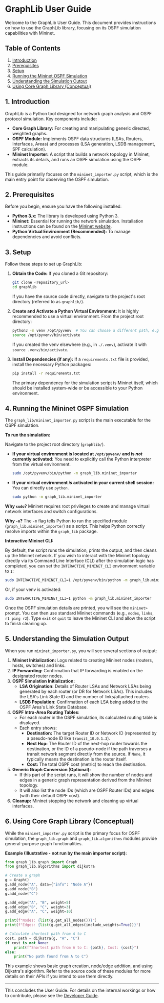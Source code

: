 # GraphLib User Guide

Welcome to the GraphLib User Guide. This document provides instructions on how to use the GraphLib library, focusing on its OSPF simulation capabilities with Mininet.

## Table of Contents

1.  [Introduction](#introduction)
2.  [Prerequisites](#prerequisites)
3.  [Setup](#setup)
4.  [Running the Mininet OSPF Simulation](#running-the-mininet-ospf-simulation)
5.  [Understanding the Simulation Output](#understanding-the-simulation-output)
6.  [Using Core Graph Library (Conceptual)](#using-core-graph-library-conceptual)

## 1. Introduction

GraphLib is a Python tool designed for network graph analysis and OSPF protocol simulation. Key components include:

*   **Core Graph Library:** For creating and manipulating generic directed, weighted graphs.
*   **OSPF Module:** Implements OSPF data structures (LSAs, Routers, Interfaces, Areas) and processes (LSA generation, LSDB management, SPF calculation).
*   **Mininet Importer:** A script that builds a network topology in Mininet, extracts its details, and runs an OSPF simulation using the OSPF module.

This guide primarily focuses on the `mininet_importer.py` script, which is the main entry point for observing the OSPF simulation.

## 2. Prerequisites

Before you begin, ensure you have the following installed:

*   **Python 3.x:** The library is developed using Python 3.
*   **Mininet:** Essential for running the network simulation. Installation instructions can be found on the [Mininet website](http://mininet.org/download/).
*   **Python Virtual Environment (Recommended):** To manage dependencies and avoid conflicts.

## 3. Setup

Follow these steps to set up GraphLib:

1.  **Obtain the Code:**
    If you cloned a Git repository:
    ```bash
    git clone <repository_url>
    cd graphlib 
    ```
    If you have the source code directly, navigate to the project's root directory (referred to as `graphlib/`).

2.  **Create and Activate a Python Virtual Environment:**
    It is highly recommended to use a virtual environment. From the project root directory:
    ```bash
    python3 -m venv /opt/pyvenv  # You can choose a different path, e.g., .venv
    source /opt/pyvenv/bin/activate
    ```
    If you created the venv elsewhere (e.g., in `./.venv`), activate it with `source .venv/bin/activate`.

3.  **Install Dependencies (if any):**
    If a `requirements.txt` file is provided, install the necessary Python packages:
    ```bash
    pip install -r requirements.txt
    ```
    The primary dependency for the simulation script is Mininet itself, which should be installed system-wide or be accessible to your Python environment.

## 4. Running the Mininet OSPF Simulation

The `graph_lib/mininet_importer.py` script is the main executable for the OSPF simulation.

**To run the simulation:**

Navigate to the project root directory (`graphlib/`).

*   **If your virtual environment is located at `/opt/pyvenv/` and is *not* currently activated:**
    You need to explicitly call the Python interpreter from the virtual environment.
    ```bash
    sudo /opt/pyvenv/bin/python -m graph_lib.mininet_importer
    ```
*   **If your virtual environment *is* activated in your current shell session:**
    You can directly use `python`.
    ```bash
    sudo python -m graph_lib.mininet_importer
    ```

**Why `sudo`?** Mininet requires root privileges to create and manage virtual network interfaces and switch configurations.

**Why `-m`?** The `-m` flag tells Python to run the specified module (`graph_lib.mininet_importer`) as a script. This helps Python correctly resolve imports within the `graph_lib` package.

**Interactive Mininet CLI:**

By default, the script runs the simulation, prints the output, and then cleans up the Mininet network. If you wish to interact with the Mininet topology directly via its Command Line Interface (CLI) after the simulation logic has completed, you can set the `INTERACTIVE_MININET_CLI` environment variable to `1`:

```bash
sudo INTERACTIVE_MININET_CLI=1 /opt/pyvenv/bin/python -m graph_lib.mininet_importer
```
Or, if your venv is activated:
```bash
sudo INTERACTIVE_MININET_CLI=1 python -m graph_lib.mininet_importer
```
Once the OSPF simulation details are printed, you will see the `mininet>` prompt. You can then use standard Mininet commands (e.g., `nodes`, `links`, `r1 ping r2`). Type `exit` or `quit` to leave the Mininet CLI and allow the script to finish cleaning up.

## 5. Understanding the Simulation Output

When you run `mininet_importer.py`, you will see several sections of output:

1.  **Mininet Initialization:** Logs related to creating Mininet nodes (routers, hosts, switches) and links.
2.  **IP Forwarding:** Confirmation that IP forwarding is enabled on the designated router nodes.
3.  **OSPF Simulation Initialization:**
    *   **LSA Origination:** Details of Router LSAs and Network LSAs being generated by each router (or DR for Network LSAs). This includes the LSA's Link State ID and the number of links/attached routers.
    *   **LSDB Population:** Confirmation of each LSA being added to the OSPF Area's Link State Database.
4.  **OSPF Intra-Area Routing Tables:**
    *   For each router in the OSPF simulation, its calculated routing table is displayed.
    *   Each entry shows:
        *   **Destination:** The target Router ID or Network ID (represented by a pseudo-node ID like `transit_10.0.1.3`).
        *   **Next Hop:** The Router ID of the next-hop router towards the destination, or the ID of a pseudo-node if the path traverses a transit network segment directly from the source. If `None`, it typically means the destination is the router itself.
        *   **Cost:** The total OSPF cost (metric) to reach the destination.
5.  **Generic Graph Conversion (Optional):**
    *   If this part of the script runs, it will show the number of nodes and edges in a generic graph representation derived from the Mininet topology.
    *   It will also list the node IDs (which are OSPF Router IDs) and edges (with their default OSPF cost).
6.  **Cleanup:** Mininet stopping the network and cleaning up virtual interfaces.

## 6. Using Core Graph Library (Conceptual)

While the `mininet_importer.py` script is the primary focus for OSPF simulation, the `graph_lib.graph` and `graph_lib.algorithms` modules provide general-purpose graph functionalities.

**Example (Illustrative - not run by the main importer script):**

```python
from graph_lib.graph import Graph
from graph_lib.algorithms import dijkstra

# Create a graph
g = Graph()
g.add_node("A", data={"info": "Node A"})
g.add_node("B")
g.add_node("C")

g.add_edge("A", "B", weight=5)
g.add_edge("B", "C", weight=3)
g.add_edge("A", "C", weight=10)

print(f"Nodes: {list(g.get_all_nodes())}")
print(f"Edges: {list(g.get_all_edges(include_weights=True))}")

# Calculate shortest path from A to C
cost, path = dijkstra(g, "A", "C")
if cost is not None:
    print(f"Shortest path from A to C: {path}, Cost: {cost}")
else:
    print("No path found from A to C")
```

This example shows basic graph creation, node/edge addition, and using Dijkstra's algorithm. Refer to the source code of these modules for more details on their APIs if you intend to use them directly.

---

This concludes the User Guide. For details on the internal workings or how to contribute, please see the [Developer Guide](./developer_guide.md). 